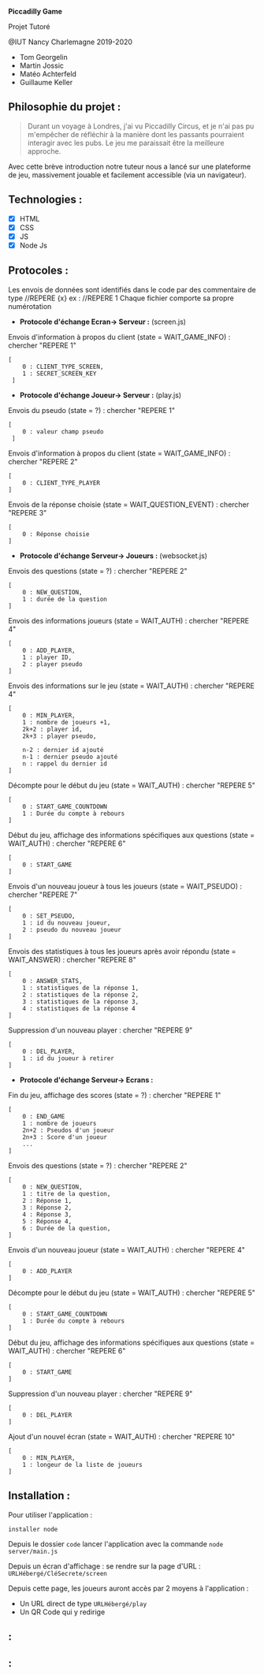 **Piccadilly Game**

Projet Tutoré

@IUT Nancy Charlemagne 2019-2020

 - Tom Georgelin
 - Martin Jossic
 - Matéo Achterfeld
 - Guillaume Keller

## Philosophie du projet :

> Durant un voyage à Londres, j'ai vu Piccadilly Circus, et je n'ai pas pu m'empêcher de réfléchir à la manière dont les passants pourraient interagir avec les pubs. Le jeu me paraissait être la meilleure approche.

Avec cette brève introduction notre tuteur nous a lancé sur une plateforme de jeu, massivement jouable et facilement accessible (via un navigateur).

## Technologies :
	
 - [x] HTML
 - [x] CSS
 - [x] JS
 - [x] Node Js

## Protocoles :

Les envois de données sont identifiés dans le code par des commentaire de type //REPERE {x}
ex : //REPERE 1
Chaque fichier comporte sa propre numérotation

 - **Protocole d'échange Ecran-> Serveur :** (screen.js)

Envois d'information à propos du client (state = WAIT_GAME_INFO) :
chercher "REPERE 1"

	[
		0 : CLIENT_TYPE_SCREEN,
	 	1 : SECRET_SCREEN_KEY
	 ]

 - **Protocole d'échange Joueur-> Serveur :** (play.js)


Envois du pseudo (state = ?) :
chercher "REPERE 1"

	[
		0 : valeur champ pseudo
	 ]

Envois d'information à propos du client (state = WAIT_GAME_INFO) :
chercher "REPERE 2"

	[
		0 : CLIENT_TYPE_PLAYER
	]

Envois de la réponse choisie  (state = WAIT_QUESTION_EVENT) :
chercher "REPERE 3"

	[
		0 : Réponse choisie
	]


 - **Protocole d'échange Serveur-> Joueurs :** (websocket.js)

 
Envois des questions (state = ?) :
chercher "REPERE 2"

	[
		0 : NEW_QUESTION,
		1 : durée de la question
	]
 
Envois des informations joueurs (state = WAIT_AUTH) :
chercher "REPERE 4"

	[
		0 : ADD_PLAYER,
		1 : player ID,
		2 : player pseudo
	]
 
Envois des informations sur le jeu (state = WAIT_AUTH) :
chercher "REPERE 4"

	[
		0 : MIN_PLAYER,
		1 : nombre de joueurs +1,
		2k+2 : player id,
		2k+3 : player pseudo,

		n-2 : dernier id ajouté
		n-1 : dernier pseudo ajouté
		n : rappel du dernier id
	]

Décompte pour le début du jeu (state = WAIT_AUTH) :
chercher "REPERE 5"

	[
		0 : START_GAME_COUNTDOWN
		1 : Durée du compte à rebours
	]

Début du jeu, affichage des informations spécifiques aux questions (state = WAIT_AUTH) :
chercher "REPERE 6"

	[
		0 : START_GAME
	]

Envois d'un nouveau joueur à tous les joueurs (state = WAIT_PSEUDO) :
chercher "REPERE 7"

	[
		0 : SET_PSEUDO,
		1 : id du nouveau joueur,
		2 : pseudo du nouveau joueur
	]

Envois des statistiques à tous les joueurs après avoir répondu (state = WAIT_ANSWER) :
chercher "REPERE 8"

	[
		0 : ANSWER_STATS,
		1 : statistiques de la réponse 1,
		2 : statistiques de la réponse 2,
		3 : statistiques de la réponse 3,
		4 : statistiques de la réponse 4
	]

Suppression d'un nouveau player  : 
chercher "REPERE 9"

	[
		0 : DEL_PLAYER,
		1 : id du joueur à retirer
	]


 - **Protocole d'échange Serveur-> Ecrans :**

Fin du jeu, affichage des scores (state = ?) :
chercher "REPERE 1" 

	[
		0 : END_GAME
		1 : nombre de joueurs 
		2n+2 : Pseudos d'un joueur
		2n+3 : Score d'un joueur
		...
	]

Envois des questions (state = ?) :
chercher "REPERE 2"

	[
		0 : NEW_QUESTION,
		1 : titre de la question,
		2 : Réponse 1,
		3 : Réponse 2,
		4 : Réponse 3,
		5 : Réponse 4,
		6 : Durée de la question,
	]

Envois d'un nouveau joueur (state = WAIT_AUTH) :
chercher "REPERE 4"

	[
		0 : ADD_PLAYER
	]


Décompte pour le début du jeu (state = WAIT_AUTH) :
chercher "REPERE 5"

	[
		0 : START_GAME_COUNTDOWN
		1 : Durée du compte à rebours
	]

Début du jeu, affichage des informations spécifiques aux questions (state = WAIT_AUTH) :
chercher "REPERE 6"

	[
		0 : START_GAME
	]

Suppression d'un nouveau player : 
chercher "REPERE 9"

	[
		0 : DEL_PLAYER
	]

Ajout d'un nouvel écran (state = WAIT_AUTH) : 
chercher "REPERE 10"

	[
		0 : MIN_PLAYER,
		1 : longeur de la liste de joueurs
	]


## Installation :

Pour utiliser l'application :

	installer node

Depuis le dossier `code` lancer l'application avec la commande
`node server/main.js` 

Depuis un écran d'affichage : se rendre sur la page d'URL :
`URLHébergé/CléSecrete/screen`

Depuis cette page, les joueurs auront accès par 2 moyens à l'application :

 - Un URL direct de type `URLHébergé/play`
 - Un QR Code qui y redirige

 

##  :


##  :

